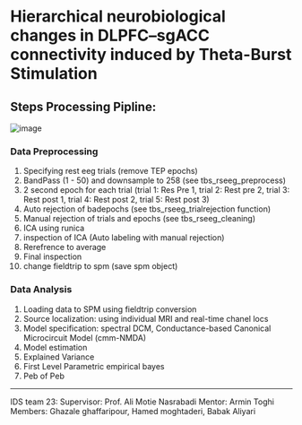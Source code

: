 # Hierarchical neurobiological changes in DLPFC–sgACC connectivity induced by Theta-Burst Stimulation

## Steps Processing Pipline:
![image](https://github.com/user-attachments/assets/4af15c6e-61ee-47ba-b1f7-6d4d611ba84f)

### Data Preprocessing
1. Specifying rest eeg trials (remove TEP epochs)
2. BandPass (1 - 50) and downsample to 258 (see tbs_rseeg_preprocess)
3. 2 second epoch for each trial (trial 1: Res Pre 1, trial 2: Rest pre 2, trial 3: Rest post 1, trial 4: Rest post 2, trial 5: Rest post 3)
4. Auto rejection of badepochs (see tbs_rseeg_trialrejection function)
5. Manual rejection of trials and epochs (see tbs_rseeg_cleaning)
6. ICA using runica
7. inspection of ICA (Auto labeling with manual rejection)
8. Rerefrence to average
9. Final inspection
10. change fieldtrip to spm (save spm object)

### Data Analysis

1. Loading data to SPM using fieldtrip conversion
2. Source localization: using individual MRI and real-time chanel locs
3. Model specification: spectral DCM, Conductance-based Canonical Microcircuit Model (cmm-NMDA)
4. Model estimation
5. Explained Variance
6. First Level Parametric empirical bayes
7. Peb of Peb
    
-------------------------------------------------------------------------------------------------
IDS team 23:
Supervisor: Prof. Ali Motie Nasrabadi
Mentor: Armin Toghi
Members: Ghazale ghaffaripour, Hamed moghtaderi, Babak Aliyari

